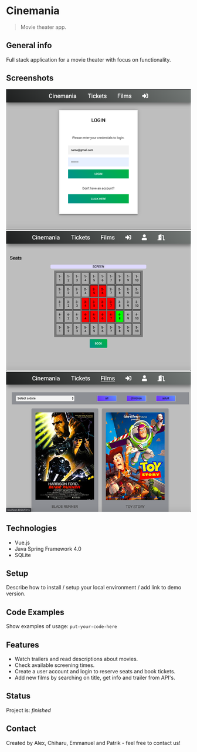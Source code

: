 # Cinemania
> Movie theater app.

## General info
Full stack application for a movie theater with focus on functionality.

## Screenshots
![](login.png)
![](seats.png)
![](films.png)

## Technologies
* Vue.js
* Java Spring Framework 4.0
* SQLite

## Setup
Describe how to install / setup your local environment / add link to demo version.

## Code Examples
Show examples of usage:
`put-your-code-here`

## Features
* Watch trailers and read descriptions about movies.  
* Check available screening times.
* Create a user account and login to reserve seats and book tickets.
* Add new films by searching on title, get info and trailer from API's.

## Status
Project is: _finished_

## Contact
Created by Alex, Chiharu, Emmanuel and Patrik - feel free to contact us!

